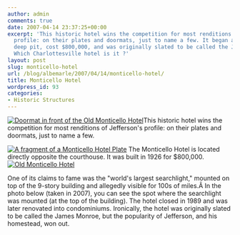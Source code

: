 ```yaml
---
author: admin
comments: true
date: 2007-04-14 23:37:25+00:00
excerpt: 'This historic hotel wins the competition for most renditions of Jefferson''s
  profile: on their plates and doormats, just to name a few. It began as a 21-foot
  deep pit, cost $800,000, and was originally slated to be called the James Monroe.
  Which Charlottesville hotel is it ?'
layout: post
slug: monticello-hotel
url: /blog/albemarle/2007/04/14/monticello-hotel/
title: Monticello Hotel
wordpress_id: 93
categories:
- Historic Structures
---
```


[![Doormat in front of the Old Monticello Hotel](http://www.locohistory.org/blog/wp-content/uploads/2007/04/monthotrug.jpg)](http://www.locohistory.org/blog/?attachment_id=95)This historic hotel wins the competition for most renditions of Jefferson's profile: on their plates and doormats, just to name a few.

[![A fragment of a Monticello Hotel Plate](http://www.locohistory.org/blog/wp-content/uploads/2007/04/monthotsherd.jpg)](http://www.locohistory.org/blog/?attachment_id=96) The Monticello Hotel is located directly opposite the courthouse. It was built in 1926 for $800,000.[![Old Monticello Hotel](http://www.locohistory.org/blog/wp-content/uploads/2007/04/monthotbldg.jpg)](http://www.locohistory.org/blog/?attachment_id=97)

One of its claims to fame was the "world's largest searchlight," mounted on top of the 9-story building and allegedly visible for 100s of miles.Â [](http://www.locohistory.org/blog/?attachment_id=97)In the photo below (taken in 2007), you can see the spot where the searchlight was mounted (at the top of the building). The hotel closed in 1989 and was later renovated into condominiums. Ironically, the hotel was originally slated to be called the James Monroe, but the popularity of Jefferson, and his homestead, won out.[ ](http://www.locohistory.org/blog/?attachment_id=97) [ ](http://www.locohistory.org/blog/?attachment_id=97)

  

